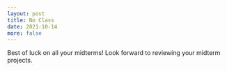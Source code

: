 ```yaml
---
layout: post
title: No Class
date: 2021-10-14
more: false
---
```


Best of luck on all your midterms! Look forward to reviewing your midterm projects.